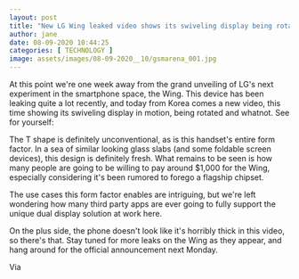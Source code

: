 ```yaml
---
layout: post
title: "New LG Wing leaked video shows its swiveling display being rotated"
author: jane 
date: 08-09-2020 10:44:25 
categories: [ TECHNOLOGY ] 
image: assets/images/08-09-2020__10/gsmarena_001.jpg
---
```

At this point we're one week away from the grand unveiling of LG's next experiment in the smartphone space, the Wing. This device has been leaking quite a lot recently, and today from Korea comes a new video, this time showing its swiveling display in motion, being rotated and whatnot. See for yourself:

The T shape is definitely unconventional, as is this handset's entire form factor. In a sea of similar looking glass slabs (and some foldable screen devices), this design is definitely fresh. What remains to be seen is how many people are going to be willing to pay around $1,000 for the Wing, especially considering it's been rumored to forego a flagship chipset.

The use cases this form factor enables are intriguing, but we're left wondering how many third party apps are ever going to fully support the unique dual display solution at work here.

On the plus side, the phone doesn't look like it's horribly thick in this video, so there's that. Stay tuned for more leaks on the Wing as they appear, and hang around for the official announcement next Monday.

Via